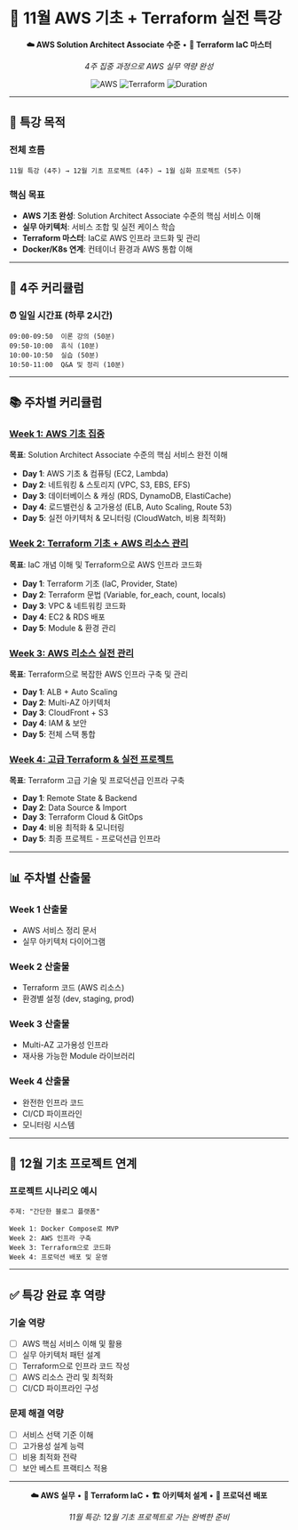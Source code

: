 # 🚀 11월 AWS 기초 + Terraform 실전 특강

<div align="center">

**☁️ AWS Solution Architect Associate 수준** • **📝 Terraform IaC 마스터**

*4주 집중 과정으로 AWS 실무 역량 완성*

![AWS](https://img.shields.io/badge/AWS-Solution_Architect-orange?style=for-the-badge&logo=amazonaws)
![Terraform](https://img.shields.io/badge/Terraform-IaC-purple?style=for-the-badge&logo=terraform)
![Duration](https://img.shields.io/badge/Duration-4_Weeks-blue?style=for-the-badge)

</div>

---

## 🎯 특강 목적

### 전체 흐름
```
11월 특강 (4주) → 12월 기초 프로젝트 (4주) → 1월 심화 프로젝트 (5주)
```

### 핵심 목표
- **AWS 기초 완성**: Solution Architect Associate 수준의 핵심 서비스 이해
- **실무 아키텍처**: 서비스 조합 및 실전 케이스 학습
- **Terraform 마스터**: IaC로 AWS 인프라 코드화 및 관리
- **Docker/K8s 연계**: 컨테이너 환경과 AWS 통합 이해

---

## 📅 4주 커리큘럼

### ⏰ 일일 시간표 (하루 2시간)
```
09:00-09:50  이론 강의 (50분)
09:50-10:00  휴식 (10분)
10:00-10:50  실습 (50분)
10:50-11:00  Q&A 및 정리 (10분)
```

---

## 📚 주차별 커리큘럼

### [Week 1: AWS 기초 집중](./week_01/README.md)
**목표**: Solution Architect Associate 수준의 핵심 서비스 완전 이해

- **Day 1**: AWS 기초 & 컴퓨팅 (EC2, Lambda)
- **Day 2**: 네트워킹 & 스토리지 (VPC, S3, EBS, EFS)
- **Day 3**: 데이터베이스 & 캐싱 (RDS, DynamoDB, ElastiCache)
- **Day 4**: 로드밸런싱 & 고가용성 (ELB, Auto Scaling, Route 53)
- **Day 5**: 실전 아키텍처 & 모니터링 (CloudWatch, 비용 최적화)

### [Week 2: Terraform 기초 + AWS 리소스 관리](./week_02/README.md)
**목표**: IaC 개념 이해 및 Terraform으로 AWS 인프라 코드화

- **Day 1**: Terraform 기초 (IaC, Provider, State)
- **Day 2**: Terraform 문법 (Variable, for_each, count, locals)
- **Day 3**: VPC & 네트워킹 코드화
- **Day 4**: EC2 & RDS 배포
- **Day 5**: Module & 환경 관리

### [Week 3: AWS 리소스 실전 관리](./week_03/README.md)
**목표**: Terraform으로 복잡한 AWS 인프라 구축 및 관리

- **Day 1**: ALB + Auto Scaling
- **Day 2**: Multi-AZ 아키텍처
- **Day 3**: CloudFront + S3
- **Day 4**: IAM & 보안
- **Day 5**: 전체 스택 통합

### [Week 4: 고급 Terraform & 실전 프로젝트](./week_04/README.md)
**목표**: Terraform 고급 기술 및 프로덕션급 인프라 구축

- **Day 1**: Remote State & Backend
- **Day 2**: Data Source & Import
- **Day 3**: Terraform Cloud & GitOps
- **Day 4**: 비용 최적화 & 모니터링
- **Day 5**: 최종 프로젝트 - 프로덕션급 인프라

---

## 📊 주차별 산출물

### Week 1 산출물
- AWS 서비스 정리 문서
- 실무 아키텍처 다이어그램

### Week 2 산출물
- Terraform 코드 (AWS 리소스)
- 환경별 설정 (dev, staging, prod)

### Week 3 산출물
- Multi-AZ 고가용성 인프라
- 재사용 가능한 Module 라이브러리

### Week 4 산출물
- 완전한 인프라 코드
- CI/CD 파이프라인
- 모니터링 시스템

---

## 🎯 12월 기초 프로젝트 연계

### 프로젝트 시나리오 예시
```
주제: "간단한 블로그 플랫폼"

Week 1: Docker Compose로 MVP
Week 2: AWS 인프라 구축
Week 3: Terraform으로 코드화
Week 4: 프로덕션 배포 및 운영
```

---

## ✅ 특강 완료 후 역량

### 기술 역량
- [ ] AWS 핵심 서비스 이해 및 활용
- [ ] 실무 아키텍처 패턴 설계
- [ ] Terraform으로 인프라 코드 작성
- [ ] AWS 리소스 관리 및 최적화
- [ ] CI/CD 파이프라인 구성

### 문제 해결 역량
- [ ] 서비스 선택 기준 이해
- [ ] 고가용성 설계 능력
- [ ] 비용 최적화 전략
- [ ] 보안 베스트 프랙티스 적용

---

<div align="center">

**☁️ AWS 실무** • **📝 Terraform IaC** • **🏗️ 아키텍처 설계** • **🚀 프로덕션 배포**

*11월 특강: 12월 기초 프로젝트로 가는 완벽한 준비*

</div>
